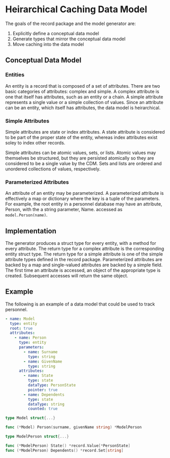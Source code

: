# Heirarchical Caching Data Model

The goals of the record package and the model generator are:

1. Explicitly define a conceptual data model
2. Generate types that mirror the conceptual data model
3. Move caching into the data model

## Conceptual Data Model

### Entities

An entity is a record that is composed of a set of attributes. There are two
basic categories of attributes: complex and simple. A complex attribute is one
that itself has attributes, such as an entity or a chain. A simple attribute
represents a single value or a simple collection of values. Since an attribute
can be an entity, which itself has attributes, the data model is heirarchical.

### Simple Attributes

Simple attributes are state or index attributes. A state attribute is considered
to be part of the proper state of the entity, whereas index attributes exist
soley to index other records.

Simple attributes can be atomic values, sets, or lists. Atomic values may
themselves be structured, but they are persisted atomically so they are
considered to be a single value by the CDM. Sets and lists are ordered and
unordered collections of values, respectively.

### Parameterized Attributes

An attribute of an entity may be parameterized. A parameterized attribute is
effectively a map or dictionary where the key is a tuple of the parameters. For
example, the root entity in a personnel database may have an attribute, Person,
with the a string parameter, Name. accessed as `model.Person(name)`.

## Implementation

The generator produces a struct type for every entity, with a method for every
attribute. The return type for a complex attribute is the corresponding entity
struct type. The return type for a simple attribute is one of the simple
attribute types defined in the record package. Parameterized attributes are
backed by a map and single-valued attributes are backed by a simple field. The
first time an attribute is accessed, an object of the appropriate type is
created. Subsequent accesses will return the same object.

## Example

The following is an example of a data model that could be used to track
personnel.

```yaml
- name: Model
  type: entity
  root: true
  attributes:
    - name: Person
      type: entity
      parameters:
        - name: Surname
          type: string
        - name: GivenName
          type: string
      attributes:
        - name: State
          type: state
          dataType: PersonState
          pointer: true
        - name: Dependents
          type: state
          dataType: string
          counted: true
```

```go
type Model struct{...}

func (*Model) Person(surname, givenName string) *ModelPerson

type ModelPerson struct{...}

func (*ModelPerson) State() *record.Value[*PersonState]
func (*ModelPerson) Dependents() *record.Set[string]
```